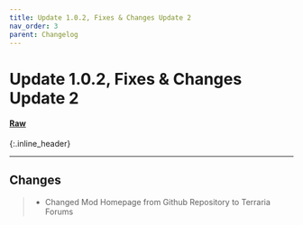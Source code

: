 ```yaml
---
title: Update 1.0.2, Fixes & Changes Update 2
nav_order: 3
parent: Changelog
---
```


# Update 1.0.2, Fixes & Changes Update 2
#### [Raw](1.0.2R.md)
{:.inline_header}

---

## Changes
>* Changed Mod Homepage from Github Repository to Terraria Forums